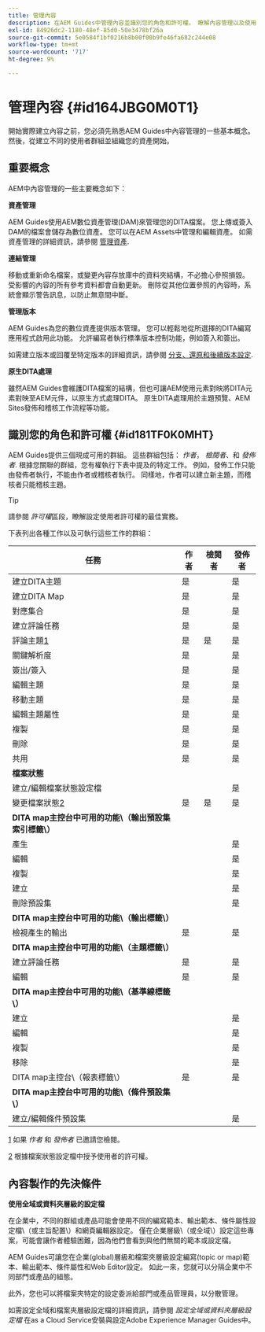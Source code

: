 ```yaml
---
title: 管理內容
description: 在AEM Guides中管理內容並識別您的角色和許可權。 瞭解內容管理以及使用全域或檔案夾層級設定檔的主要概念。
exl-id: 84926dc2-1180-48ef-85d0-50e3478bf26a
source-git-commit: 5e0584f1bf0216b8b00f00b9fe46fa682c244e08
workflow-type: tm+mt
source-wordcount: '717'
ht-degree: 9%

---
```


# 管理內容 {#id164JBG0M0T1}

開始實際建立內容之前，您必須先熟悉AEM Guides中內容管理的一些基本概念。 然後，從建立不同的使用者群組並組織您的資產開始。

## 重要概念

AEM中內容管理的一些主要概念如下：

**資產管理**

AEM Guides使用AEM數位資產管理\(DAM\)來管理您的DITA檔案。 您上傳或簽入DAM的檔案會儲存為數位資產。 您可以在AEM Assets中管理和編輯資產。 如需資產管理的詳細資訊，請參閱 [管理資產](https://experienceleague.adobe.com/docs/experience-manager-cloud-service/content/assets/manage/manage-digital-assets.html?lang=en).

**連結管理**

移動或重新命名檔案，或變更內容存放庫中的資料夾結構，不必擔心參照損毀。 受影響的內容的所有參考資料都會自動更新。 刪除從其他位置參照的內容時，系統會顯示警告訊息，以防止無意間中斷。

**管理版本**

AEM Guides為您的數位資產提供版本管理。 您可以輕鬆地從所選擇的DITA編寫應用程式啟用此功能。 允許編寫者執行標準版本控制功能，例如簽入和簽出。

如需建立版本或回覆至特定版本的詳細資訊，請參閱 [分支、還原和後續版本設定](web-editor-preview-topics.md#id193PG0Y051X).

**原生DITA處理**

雖然AEM Guides會維護DITA檔案的結構，但也可讓AEM使用元素對映將DITA元素對映至AEM元件，以原生方式處理DITA。 原生DITA處理用於主題預覽、AEM Sites發佈和稽核工作流程等功能。

## 識別您的角色和許可權 {#id181TF0K0MHT}

AEM Guides提供三個現成可用的群組。 這些群組包括： *作者*， *檢閱者*、和 *發佈者*. 根據您關聯的群組，您有權執行下表中提及的特定工作。 例如，發佈工作只能由發佈者執行，不能由作者或稽核者執行。 同樣地，作者可以建立新主題，而稽核者只能稽核主題。

>[!TIP]
>
> 請參閱 *許可權*&#x200B;區段，瞭解設定使用者許可權的最佳實務。

下表列出各種工作以及可執行這些工作的群組：

| 任務 | 作者 | 檢閱者 | 發佈者 |
|----|-------|---------|----------|
| 建立DITA主題 | 是 |   | 是 |
| 建立DITA Map | 是 |   | 是 |
| 對應集合 | 是 |   | 是 |
| 建立評論任務 | 是 |   | 是 |
| 評論主題[1](#fntarg_1) | 是 | 是 | 是 |
| 關鍵解析度 | 是 |   | 是 |
| 簽出/簽入 | 是 |   | 是 |
| 編輯主題 | 是 |   | 是 |
| 移動主題 | 是 |   | 是 |
| 編輯主題屬性 | 是 |   | 是 |
| 複製 | 是 |   | 是 |
| 刪除 | 是 |   | 是 |
| 共用 | 是 |   | 是 |
| **檔案狀態** |
| 建立/編輯檔案狀態設定檔 |   |   | 是 |
| 變更檔案狀態[2](#fntarg_2) | 是 | 是 | 是 |
| **DITA map主控台中可用的功能\（輸出預設集索引標籤\）** |
| 產生 |   |   | 是 |
| 編輯 |   |   | 是 |
| 複製 |   |   | 是 |
| 建立 |   |   | 是 |
| 刪除預設集 |   |   | 是 |
| **DITA map主控台中可用的功能\（輸出標籤\）** |
| 檢視產生的輸出 | 是 |   | 是 |
| **DITA map主控台中可用的功能\（主題標籤\）** |
| 建立評論任務 | 是 |   | 是 |
| 編輯 | 是 |   | 是 |
| **DITA map主控台中可用的功能\（基準線標籤\）** |
| 建立 |   |   | 是 |
| 編輯 |   |   | 是 |
| 複製 |   |   | 是 |
| 移除 |   |   | 是 |
| DITA map主控台\（報表標籤\） | 是 |   | 是 |
| **DITA map主控台中可用的功能\（條件預設集\）** |
| 建立/編輯條件預設集 |   |   | 是 |

[1](#fnsrc_1) 如果 *作者* 和 *發佈者* 已邀請您檢閱。

[2](#fnsrc_2) 根據檔案狀態設定檔中授予使用者的許可權。

## 內容製作的先決條件

**使用全域或資料夾層級的設定檔**

在企業中，不同的群組或產品可能會使用不同的編寫範本、輸出範本、條件屬性設定檔\（或主旨配置\）和網頁編輯器設定。 僅在企業層級\（或全域\）設定這些專案，可能會讓作者體驗困難，因為他們會看到與他們無關的範本或設定檔。

AEM Guides可讓您在企業\(global\)層級和檔案夾層級設定編寫\(topic or map\)範本、輸出範本、條件屬性和Web Editor設定。 如此一來，您就可以分隔企業中不同部門或產品的組態。

此外，您也可以將檔案夾特定的設定委派給部門或產品管理員，以分散管理。

如需設定全域和檔案夾層級設定檔的詳細資訊，請參閱 *設定全域或資料夾層級設定檔* 在as a Cloud Service安裝與設定Adobe Experience Manager Guides中。
